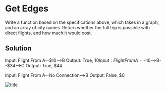 # Get Edges 
<!-- Short summary or background information -->
Write a function based on the specifications above, which takes in a graph, and an array of city names.
Return whether the full trip is possible with direct flights, and how much it would cost.



## Solution
<!-- Embedded whiteboard image -->
Input: Flight From A--$10-->B
Output: True, $10
Input: Flight From A--$10-->B--$34-->C
Output: True, $44

Input: Flight From A--No Connection-->B
Output: False, $0




![title](https://github.com/401d9/data_structures_and_algorithms/blob/master/assets/get_edge.jpg)
